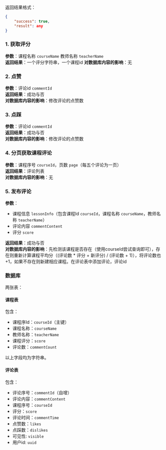 返回结果格式：
```json
{
    "success": true,
    "result": any
}
```

### 1. 获取评分
**参数**：课程名称 `courseName` 教师名称 `teacherName`  
**返回结果**：一个评分字符串，一个课程id
**对数据库内容的影响**：无

### 2. 点赞
**参数**：评论id `commentId`  
**返回结果**：成功与否  
**对数据库内容的影响**：修改评论的点赞数

### 3. 点踩
**参数**：评论id `commentId`  
**返回结果**：成功与否  
**对数据库内容的影响**：修改评论的点赞数

### 4. 分页获取课程评论
**参数**：课程序号 `courseId`，页数 `page`（每五个评论为一页）  
**返回结果**：评论列表  
**对数据库内容的影响**：无

### 5. 发布评论
**参数**：
- 课程信息 `lessonInfo`（包含课程Id `courseId`，课程名称 `courseName`，教师名称 `teacherName`）
- 评论内容 `commentContent`
- 评分 `score`

**返回结果**：成功与否  
**对数据库内容的影响**：先检测该课程是否存在（使用courseId尝试查询即可），存在则重新计算课程平均分（(评论数 * 评分 + 新评分) / (评论数 + 1)），将评论数也 +1，如果不存在则新建相应课程。在评论表中添加评论，评论id

### 数据库
两张表：

#### 课程表
包含：
- 课程序Id：`courseId`（主键）
- 课程名称：`courseName`
- 教师名称：`teacherName`
- 课程评分：`score`
- 评论数：`commentCount`

以上字段均为字符串。

#### 评论表
包含：
- 评论序号：`commentId`（自增）
- 评论内容：`commentContent`
- 课程序号：`courseId`
- 评分：`score`
- 评论时间：`commentTime`
- 点赞数：`likes`
- 点踩数：`dislikes`
- 可见性: `visible`
- 用户id: `uuid`